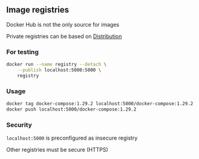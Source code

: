 ## Image registries
<!-- .slide: id="registry" -->

Docker Hub is not the only source for images

Private registries can be based on [Distribution](https://github.com/distribution/distribution)

### For testing

```bash
docker run --name registry --detach \
    --publish localhost:5000:5000 \
    registry
```

### Usage

```bash
docker tag docker-compose:1.29.2 localhost:5000/docker-compose:1.29.2
docker push localhost:5000/docker-compose:1.29.2
```

### Security

`localhost:5000` is preconfigured as insecure registry

Other registries must be secure (HTTPS)
